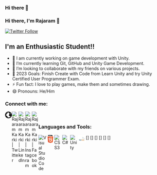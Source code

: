### Hi there 👋

<!--
**Rajaramkarki/Rajaramkarki** is a ✨ _special_ ✨ repository because its `README.md` (this file) appears on your GitHub profile.

Here are some ideas to get you started:

- 🔭 I’m currently working on ...
- 🌱 I’m currently learning ...
- 👯 I’m looking to collaborate on ...
- 🤔 I’m looking for help with ...
- 💬 Ask me about ...
- 📫 How to reach me: ...
- 😄 Pronouns: ...
- ⚡ Fun fact: ...
-->

### Hi there, I'm Rajaram 👋

[![Twitter Follow](https://img.shields.io/twitter/follow/RajaramKarki8?color=1DA1F2&logo=twitter&style=for-the-badge)](https://twitter.com/RajaramKarki8)

## I'm an Enthusiastic Student!!

- 🔭 I am currently working on game development with Unity.
- 🌱 I’m currently learning Git, GitHub and Unity Game Development.
- 👯 I’m looking to collaborate with my friends on various projects.
- 🥅 2023 Goals: Finish Create with Code from Learn Unity and try Unity Certified User Programmer Exam.
- ⚡ Fun fact: I love to play games, make them and sometimes drawing.
- 😄 Pronouns: He/Him

### Connect with me:

[<img align="left" alt="blog" width="22px" src="https://raw.githubusercontent.com/iconic/open-iconic/master/svg/globe.svg" />][website]
[<img align="left" alt="Rajaram Karki | Twitter" width="22px" src="https://cdn.jsdelivr.net/npm/simple-icons@v3/icons/twitter.svg" />][twitter]
[<img align="left" alt="Rajaram Karki | LinkedIn" width="22px" src="https://cdn.jsdelivr.net/npm/simple-icons@v3/icons/linkedin.svg" />][linkedin]
[<img align="left" alt="Rajaram Karki | Instagram" width="22px" src="https://cdn.jsdelivr.net/npm/simple-icons@v3/icons/instagram.svg" />][instagram]
[<img align="left" alt="Rajaram Karki | Facebook" width="22px" src="https://cdn.jsdelivr.net/npm/simple-icons@3.13.0/icons/facebook.svg" />][facebook]


<br />

### Languages and Tools:

[<img align="left" alt="Visual Studio Code" width="26px" src="https://1000logos.net/wp-content/uploads/2023/04/Visual-Studio-logo.png" />]
[<img align="left" alt="HTML5" width="26px" src="https://raw.githubusercontent.com/github/explore/18a3e5453a48d7fc0c43fc41c7cfce2b6190b7f3/topics/html/html.png" />]
[<img align="left" alt="CSS3" width="26px" src="https://1000logos.net/wp-content/uploads/2020/09/CSS-Logo.png" />]
[<img align="left" alt="C#" width="26px" src="https://i.pinimg.com/564x/ec/87/b6/ec87b60354654716445332f85ae73796.jpg" />]
[<img align="left" alt="Unity" width="26px" src="https://cdn.iconscout.com/icon/free/png-256/unity-5-555544.png" />]
[<img align="left" alt="MySQL" width="26px" src="https://raw.githubusercontent.com/github/explore/80688e429a7d4ef2fca1e82350fe8e3517d3494d/topics/mysql/mysql.png" />]





[website]: https://rajaramkarki89.blogspot.com/
[twitter]: https://twitter.com/RajaramKarki8
[instagram]: https://www.instagram.com/rajaramkarki/
[linkedin]: https://www.linkedin.com/in/rajaram-karki-48a941141/
[facebook]: https://www.facebook.com/rajaram.karki.754/
